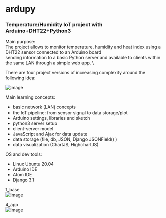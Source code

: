 # ardupy
### Temperature/Humidity IoT project with Arduino+DHT22+Python3

Main purpose: \
The project allows to monitor temperature, humidity and heat index using a DHT22 sensor connected to an Arduino board \
sending information to a basic Python server and available to clients within the same LAN through a simple web app.   \

There are four project versions of increasing complexity around the following idea:

![image](https://user-images.githubusercontent.com/17080117/119189732-b7f61180-ba7c-11eb-95ca-e692b4ce204e.png)

Main learning concepts:
* basic network (LAN) concepts
* the IoT pipeline: from sensor signal to data storage/plot
* Arduino settings, libraries and sketch
* python3 server setup
* client-server model
* JavaScript and Ajax for data update
* data storage (file, db, JSON, Django JSONField() )
* data visualization (ChartJS, HighchartJS)

OS and dev tools:
* Linux Ubuntu 20.04
* Arduino IDE
* Atom IDE
* Django 3.1

1_base \
![image](https://user-images.githubusercontent.com/17080117/119189972-05727e80-ba7d-11eb-98db-b0b3c4764aec.png)

4_app \
![image](https://user-images.githubusercontent.com/17080117/143103351-119cb041-af1e-4ea3-a534-a6a1de136593.png)

